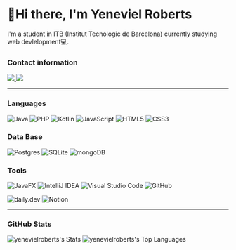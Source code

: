 # 👋Hi there, I'm Yeneviel Roberts 

I'm a student in ITB (Institut Tecnologic de Barcelona) currently studying web devlelopment💻.


### Contact information
<p align="left">
  <a href="https://www.linkedin.com/in/yeneviel-roberts-mendez-67200a19a/" target="_blank">
    <img src="https://img.shields.io/badge/LinkedIn-YenevielRobertsMendez-%230077B5.svg?style=for-the-badge&logo=linkedin&logoColor=white"/>
  </a>
  <a href="mailto:mendezyeneviel@gmail.com" target="_blank">
    <img src="https://img.shields.io/badge/Gmail-YenevielRobertsMendez-%23D14836.svg?style=for-the-badge&logo=gmail&logoColor=white"/>
  </a>
</p>


---
### Languages

![Java](https://img.shields.io/badge/Java-ED8B00?style=for-the-badge&logo=java&logoColor=white) ![PHP](https://img.shields.io/badge/php-%23777BB4.svg?style=for-the-badge&logo=php&logoColor=white) ![Kotlin](https://img.shields.io/badge/kotlin-%237F52FF.svg?style=for-the-badge&logo=kotlin&logoColor=white) ![JavaScript](https://img.shields.io/badge/javascript-%23323330.svg?style=for-the-badge&logo=javascript&logoColor=%23F7DF1E) ![HTML5](https://img.shields.io/badge/html5-%23E34F26.svg?style=for-the-badge&logo=html5&logoColor=white) ![CSS3](https://img.shields.io/badge/css3-%231572B6.svg?style=for-the-badge&logo=css3&logoColor=white)

### Data Base

![Postgres](https://img.shields.io/badge/postgres-%23316192.svg?style=for-the-badge&logo=postgresql&logoColor=white)  ![SQLite](https://img.shields.io/badge/sqlite-%2307405e.svg?style=for-the-badge&logo=sqlite&logoColor=white) ![mongoDB](https://img.shields.io/badge/MongoDB-4EA94B?style=for-the-badge&logo=mongodb&logoColor=white)

### Tools

![JavaFX](https://img.shields.io/badge/javafx-%23FF0000.svg?style=for-the-badge&logo=javafx&logoColor=white) ![IntelliJ IDEA](https://img.shields.io/badge/IntelliJIDEA-000000.svg?style=for-the-badge&logo=intellij-idea&logoColor=white) ![Visual Studio Code](https://img.shields.io/badge/Visual%20Studio%20Code-0078d7.svg?style=for-the-badge&logo=visual-studio-code&logoColor=white) ![GitHub](https://img.shields.io/badge/GitHub-181717?style=for-the-badge&logo=github&logoColor=white)

![daily.dev](https://img.shields.io/badge/daily.dev-CE3DF3?style=for-the-badge&logo=daily.dev&logoColor=white) ![Notion](https://img.shields.io/badge/Notion-%23000000.svg?style=for-the-badge&logo=notion&logoColor=white)

---
### GitHub Stats
![yenevielroberts's Stats](https://github-readme-stats.vercel.app/api?username=yenevielroberts&theme=algolia&show_icons=true&hide_border=false&count_private=true)
![yenevielroberts's Top Languages](https://github-readme-stats.vercel.app/api/top-langs/?username=yenevielroberts&theme=algolia&show_icons=true&hide_border=false&layout=compact)
